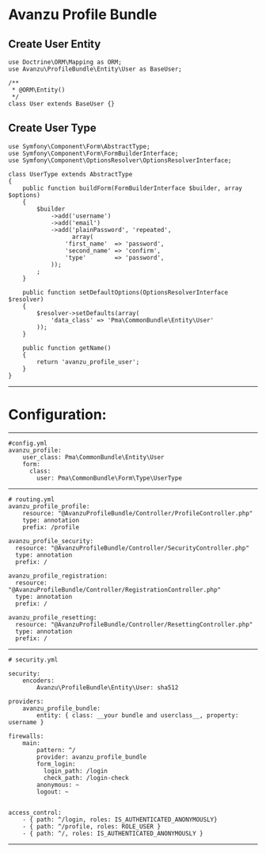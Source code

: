 Avanzu Profile Bundle 
=====================

Create User Entity
----------------------

    use Doctrine\ORM\Mapping as ORM;
    use Avanzu\ProfileBundle\Entity\User as BaseUser;
    
    /**
     * @ORM\Entity()
     */
    class User extends BaseUser {}

Create User Type
----------------------

    use Symfony\Component\Form\AbstractType;
    use Symfony\Component\Form\FormBuilderInterface;
    use Symfony\Component\OptionsResolver\OptionsResolverInterface;

    class UserType extends AbstractType
    {
        public function buildForm(FormBuilderInterface $builder, array $options)
        {
            $builder
                ->add('username')
                ->add('email')
                ->add('plainPassword', 'repeated',
                      array(
                    'first_name'  => 'password',
                    'second_name' => 'confirm',
                    'type'        => 'password',
                ));
            ;
        }

        public function setDefaultOptions(OptionsResolverInterface $resolver)
        {
            $resolver->setDefaults(array(
                'data_class' => 'Pma\CommonBundle\Entity\User'
            ));
        }

        public function getName()
        {
            return 'avanzu_profile_user';
        }
    }

------------------------------------------------

Configuration: 
=======================

------------------------------------------------
    #config.yml
    avanzu_profile: 
        user_class: Pma\CommonBundle\Entity\User
        form:
          class:
            user: Pma\CommonBundle\Form\Type\UserType

-------------------------------------------------

    # routing.yml 
    avanzu_profile_profile: 
        resource: "@AvanzuProfileBundle/Controller/ProfileController.php"
        type: annotation
        prefix: /profile

    avanzu_profile_security: 
      resource: "@AvanzuProfileBundle/Controller/SecurityController.php"
      type: annotation
      prefix: /

    avanzu_profile_registration: 
      resource: "@AvanzuProfileBundle/Controller/RegistrationController.php"
      type: annotation
      prefix: /

    avanzu_profile_resetting: 
      resource: "@AvanzuProfileBundle/Controller/ResettingController.php"
      type: annotation
      prefix: /

----------------------------------------------

    # security.yml
    
    security:
        encoders:
            Avanzu\ProfileBundle\Entity\User: sha512

    providers:
        avanzu_profile_bundle:
            entity: { class: __your bundle and userclass__, property: username }

    firewalls:
        main:
            pattern: ^/
            provider: avanzu_profile_bundle
            form_login: 
              login_path: /login
              check_path: /login-check
            anonymous: ~
            logout: ~


    access_control:
        - { path: ^/login, roles: IS_AUTHENTICATED_ANONYMOUSLY}
        - { path: ^/profile, roles: ROLE_USER }
        - { path: ^/, roles: IS_AUTHENTICATED_ANONYMOUSLY }        

-------------------------------------------------
